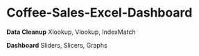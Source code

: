 # Coffee-Sales-Excel-Dashboard

**Data Cleanup**
Xlookup, Vlookup, IndexMatch

**Dashboard**
Sliders, Slicers, Graphs

